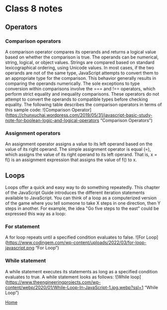 # Class 8 notes

## Operators

### Comparison operators

A comparison operator compares its operands and returns a logical value based on whether the comparison is true. The operands can be numerical, string, logical, or object values. Strings are compared based on standard lexicographical ordering, using Unicode values. In most cases, if the two operands are not of the same type, JavaScript attempts to convert them to an appropriate type for the comparison. This behavior generally results in comparing the operands numerically. The sole exceptions to type conversion within comparisons involve the === and !== operators, which perform strict equality and inequality comparisons. These operators do not attempt to convert the operands to compatible types before checking equality. The following table describes the comparison operators in terms of this sample code:
![Comparison Operator](<https://chunxuchai.wordpress.com/2019/05/31/javascript-basic-study-note-for-boolean-logic-and-logical-operators> “Comparison Operators”)

### Assignment operators

An assignment operator assigns a value to its left operand based on the value of its right operand. The simple assignment operator is equal (=), which assigns the value of its right operand to its left operand. That is, x = f() is an assignment expression that assigns the value of f() to x.

## Loops

Loops offer a quick and easy way to do something repeatedly. This chapter of the JavaScript Guide introduces the different iteration statements available to JavaScript.
You can think of a loop as a computerized version of the game where you tell someone to take X steps in one direction, then Y steps in another. For example, the idea "Go five steps to the east" could be expressed this way as a loop:

### For statement

A for loop repeats until a specified condition evaluates to false.
![For Loop](<https://www.codingem.com/wp-content/uploads/2022/03/for-loop-javascript.png> “For Loop”)

### While statement

A while statement executes its statements as long as a specified condition evaluates to true. A while statement looks as follows:
![While loop](<https://www.theengineeringprojects.com/wp-content/webp/2020/01/While-Loop-In-JavaScript-1.jpg.webp?ssl=1> “While Loop”)

[Home](README.md)
